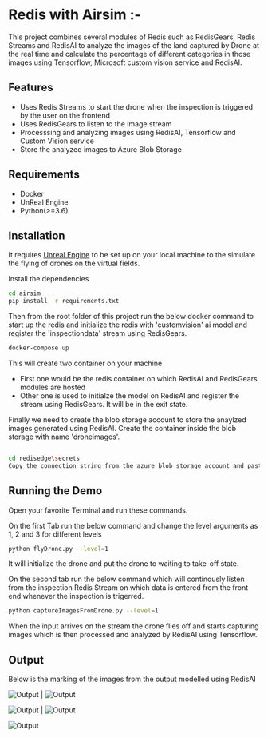 # Redis with Airsim :-

This project combines several modules of Redis such as RedisGears, Redis Streams and RedisAI to analyze the images of the land captured by Drone at the real time and calculate the percentage of different categories in those images using Tensorflow, Microsoft custom vision service and RedisAI.

## Features

- Uses Redis Streams to start the drone when the inspection is triggered by the user on the frontend
- Uses RedisGears to listen to the image stream 
- Processsing and analyzing images using RedisAI, Tensorflow and Custom Vision service
- Store the analyzed images to Azure Blob Storage

## Requirements

- Docker
- UnReal Engine
- Python(>=3.6)

## Installation

It requires [Unreal Engine](https://www.unrealengine.com/en-US/download) to be set up on your local machine to the simulate the flying of drones on the virtual fields.

Install the dependencies

```sh
cd airsim
pip install -r requirements.txt
```
Then from the root folder of this project run the below docker command to start up the redis and initialize the redis with 'customvision' ai model and register the 'inspectiondata' stream using RedisGears.
```sh
docker-compose up
```
This will create two container on your machine

- First one would be the redis container on which RedisAI and RedisGears modules are hosted
- Other one is used to initialze the model on RedisAI and register the stream using RedisGears. It will be in the exit state.

Finally we need to create the blob storage account to store the anaylzed images generated using RedisAI. Create the container inside the blob storage with name 'droneimages'.
```sh

cd redisedge\secrets
Copy the connection string from the azure blob storage account and paste it on the 'azureblobsecret' file inside the folder.
```

## Running the Demo

Open your favorite Terminal and run these commands.

On the first Tab run the below command and change the level arguments as 1, 2 and 3 for different levels

```sh
python flyDrone.py --level=1
```
It will initialize the drone and put the drone to waiting to take-off state.

On the second tab run the below command which will continously listen from the inspection Redis Stream on which data is entered from the front end whenever the inspection is trigerred.
```sh
python captureImagesFromDrone.py --level=1
```
When the input arrives on the stream the drone flies off and starts capturing images which is then processed and analyzed by RedisAI using Tensorflow.

## Output

Below is the marking of the images from the output modelled using RedisAI

![Output](/Redis_Airsim/images/cultivated_others.jpg) | ![Output](/Redis_Airsim/images/highquality_lowquality.jpg)

![Output](/Redis_Airsim/images/highquality_lowquality.jpg) | ![Output](/Redis_Airsim/images/other.jpg)

![Output](/Redis_Airsim/images/infertile_land.jpg)
